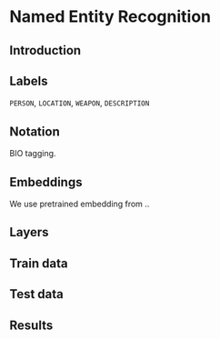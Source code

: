 # Named Entity Recognition

## Introduction

## Labels
`PERSON`, `LOCATION`, `WEAPON`, `DESCRIPTION`

## Notation
BIO tagging.

## Embeddings
We use pretrained embedding from ..

## Layers

## Train data

## Test data

## Results
